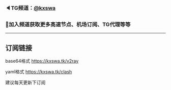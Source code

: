 ### 🔈TG频道：[@kxswa](https://t.me/kxswa/) 
### 🔔加入频道获取更多高速节点、机场订阅、TG代理等等  
***  
## 订阅链接
base64格式
https://kxswa.tk/v2ray

yaml格式
https://kxswa.tk/clash

建议每天更新下订阅
